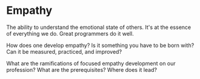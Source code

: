 # Empathy

The ability to understand the emotional state of others.
It's at the essence of everything we do.
Great programmers do it well.

How does one develop empathy?
Is it something you have to be born with?
Can it be measured, practiced, and improved?

What are the ramifications of focused empathy development on our profession?
What are the prerequisites?
Where does it lead?


